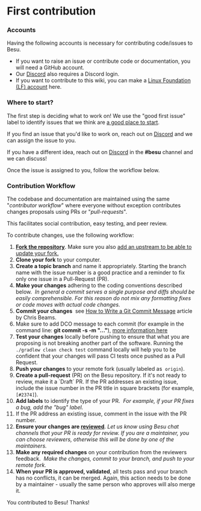# First contribution

### Accounts

Having the following accounts is necessary for contributing code/issues to Besu.

- If you want to raise an issue or contribute code or documentation, you will need a GitHub account.
- Our [Discord](https://discord.gg/hyperledger) also requires a Discord login.
- If you want to contribute to this wiki, you can make a [Linux Foundation (LF) account](https://identity.linuxfoundation.org/) here.

### Where to start?

The first step is deciding what to work on! We use the "good first issue" label to identify issues that we think are [a good place to start](https://github.com/hyperledger/besu/contribute/).

If you find an issue that you'd like to work on, reach out on [Discord](https://discord.com/invite/hyperledger) and we can assign the issue to you. 

If you have a different idea, reach out on [Discord](https://discord.com/invite/hyperledger) in the **#besu** channel and we can discuss!

Once the issue is assigned to you, follow the workflow below.

### Contribution Workflow

The codebase and documentation are maintained using the same "*contributor workflow*" where everyone without exception contributes changes proposals using PRs or "*pull-requests*".

This facilitates social contribution, easy testing, and peer review.

To contribute changes, use the following workflow:

1. [**Fork the repository**](https://github.com/Hyperledger/besu/fork). Make sure you also [add an upstream to be able to update your fork.](https://docs.github.com/en/github/collaborating-with-issues-and-pull-requests/syncing-a-fork)
2. **Clone your fork** to your computer.
3. **Create a topic branch** and name it appropriately. Starting the branch name with the issue number is a good practice and a reminder to fix only one issue in a Pull-Request (PR).
4. **Make your changes** adhering to the coding conventions described below.  *In general a commit serves a single purpose and diffs should be easily comprehensible. For this reason do not mix any formatting fixes or code moves with actual code changes.*
5. **Commit your changes**  see [How to Write a Git Commit Message](https://chris.beams.io/posts/git-commit/) article by Chris Beams.
  1. Make sure to add DCO message to each commit (for example in the command line: **git commit -s -m "..."**), [more information here](https://lf-hyperledger.atlassian.net/wiki/display/BESU/DCO)
6. **Test your changes** locally before pushing to ensure that what you are proposing is not breaking another part of the software. Running the `./gradlew clean check test` command locally will help you to be confident that your changes will pass CI tests once pushed as a Pull Request.
7. **Push your changes** to your remote fork (usually labeled as  `origin`).
8. **Create a pull-request** (PR) on the Besu repository. If it's not ready to review, make it a \`Draft\` PR. If the PR addresses an existing issue, include the issue number in the PR title in square brackets (for example,  `[#2374]`).
9. **Add labels** to identify the type of your PR.  *For example, if your PR fixes a bug, add the "bug" label.*
10. If the PR address an existing issue, comment in the issue with the PR number.
11. **Ensure your changes are [reviewed](../contributing/code-reviews.md)**. *Let us know using Besu chat channels that your PR is ready for review. If you are a maintainer, you can choose reviewers, otherwise this will be done by one of the maintainers.*
12. **Make any required changes** on your contribution from the reviewers feedback.  *Make the changes, commit to your branch, and push to your remote fork.*
13. **When your PR is approved, validated**, all tests pass and your branch has no conflicts, it can be merged. Again, this action needs to be done by a maintainer - usually the same person who approves will also merge it.

  

You contributed to Besu! Thanks!